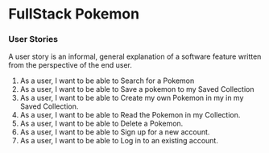 # FullStack Pokemon
### User Stories
A user story is an informal, general explanation
of a software feature written from the 
perspective of the end user.

1. As a user, I want to be able to Search for a Pokemon
2. As a user, I want to be able to Save a pokemon to my Saved Collection
3. As a user, I want to be able to Create my own Pokemon in my in my Saved Collection.
4. As a user, I want to be able to Read the Pokemon in my Collection.
5. As a user, I want to be able to Delete a Pokemon.
6. As a user, I want to be able to Sign up for a new account.
7. As a user, I want to be able to Log in to an existing account.
###

